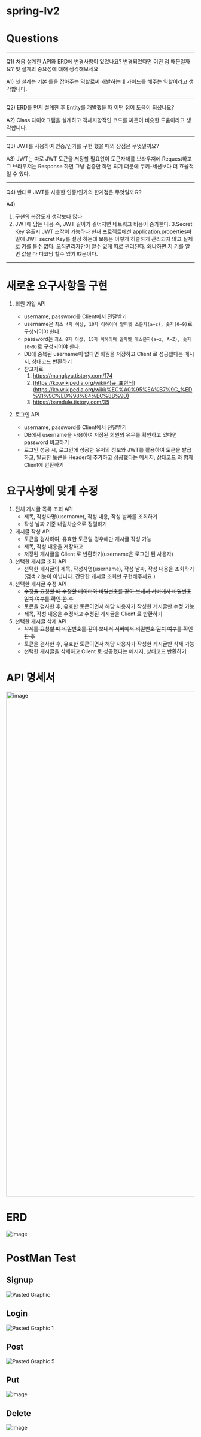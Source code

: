 # spring-lv2

# Questions

------

Q1) 처음 설계한 API와 ERD에 변경사항이 있었나요? 
변경되었다면 어떤 점 때문일까요? 첫 설계의 중요성에 대해 생각해보세요

A1) 첫 설계는 기본 틀을 잡아주는 역할로써 개발하는데 가이드를 해주는 역할이라고 생각합니다.

------

Q2) ERD를 먼저 설계한 후 Entity를 개발했을 때 어떤 점이 도움이 되셨나요?

A2) Class 다이어그램을 설계하고 객체지향적인 코드를 짜듯이 비슷한 도움이라고 생각합니다.

--------

Q3) JWT를 사용하여 인증/인가를 구현 했을 때의 장점은 무엇일까요?

A3) JWT는 따로 JWT 토큰을 저장할 필요없이 토큰자체를 브라우저에 Request하고 그 브라우저는 Response 하면 그냥 검증만 하면 되기 떄문에 쿠키-세션보다 더 효율적일 수 있다.

--------

Q4) 반대로 JWT를 사용한 인증/인가의 한계점은 무엇일까요?

A4)
1. 구현의 복잡도가 생각보다 많다
2. JWT에 담는 내용 즉, JWT 길이가 길어지면 네트워크 비용이 증가한다.
3.Secret Key 유출시 JWT 조작이 가능하다 현재 프로젝트에선 application.properties파일에 JWT secret Key를 설정 하는데 보통은 이렇게 허술하게 관리되지 않고 실제로 키를 볼수 없다.
오직관리자만이 알수 있게 따로 관리된다. 왜냐하면 저 키를 알면 값을 다 디코딩 할수 있기 떄문이다.


------
# 새로운 요구사항을 구현
1. 회원 가입 API
    - username, password를 Client에서 전달받기
    - username은  `최소 4자 이상, 10자 이하이며 알파벳 소문자(a~z), 숫자(0~9)`로 구성되어야 한다.
    - password는  `최소 8자 이상, 15자 이하이며 알파벳 대소문자(a~z, A~Z), 숫자(0~9)`로 구성되어야 한다.
    - DB에 중복된 username이 없다면 회원을 저장하고 Client 로 성공했다는 메시지, 상태코드 반환하기
    - 참고자료
        1. https://mangkyu.tistory.com/174
        2. [https://ko.wikipedia.org/wiki/정규_표현식](https://ko.wikipedia.org/wiki/%EC%A0%95%EA%B7%9C_%ED%91%9C%ED%98%84%EC%8B%9D)
        3. https://bamdule.tistory.com/35
            
            
2. 로그인 API
    - username, password를 Client에서 전달받기
    - DB에서 username을 사용하여 저장된 회원의 유무를 확인하고 있다면 password 비교하기
    - 로그인 성공 시, 로그인에 성공한 유저의 정보와 JWT를 활용하여 토큰을 발급하고, 
    발급한 토큰을 Header에 추가하고 성공했다는 메시지, 상태코드 와 함께 Client에 반환하기

# 요구사항에 맞게 수정
1. 전체 게시글 목록 조회 API
    - 제목, 작성자명(username), 작성 내용, 작성 날짜를 조회하기
    - 작성 날짜 기준 내림차순으로 정렬하기
2. 게시글 작성 API
    - 토큰을 검사하여, 유효한 토큰일 경우에만 게시글 작성 가능
    - 제목, 작성 내용을 저장하고
    - 저장된 게시글을 Client 로 반환하기(username은 로그인 된 사용자)
3. 선택한 게시글 조회 API
    - 선택한 게시글의 제목, 작성자명(username), 작성 날짜, 작성 내용을 조회하기 
    (검색 기능이 아닙니다. 간단한 게시글 조회만 구현해주세요.)
4. 선택한 게시글 수정 API
    - ~~수정을 요청할 때 수정할 데이터와 비밀번호를 같이 보내서 서버에서 비밀번호 일치 여부를 확인 한 후~~
    - 토큰을 검사한 후, 유효한 토큰이면서 해당 사용자가 작성한 게시글만 수정 가능
    - 제목, 작성 내용을 수정하고 수정된 게시글을 Client 로 반환하기
5. 선택한 게시글 삭제 API  
    - ~~삭제를 요청할 때 비밀번호를 같이 보내서 서버에서 비밀번호 일치 여부를 확인 한 후~~
    - 토큰을 검사한 후, 유효한 토큰이면서 해당 사용자가 작성한 게시글만 삭제 가능
    - 선택한 게시글을 삭제하고 Client 로 성공했다는 메시지, 상태코드 반환하기

# API 명세서
<img width="1348" alt="image" src="https://github.com/uiseongsang/spring-lv2/assets/40707686/fcdc5b57-e15d-4b08-8775-0c62a2b8e748">

# ERD
![image](https://github.com/uiseongsang/spring-lv2/assets/40707686/c8450eea-f891-4bc0-b910-4a38079677b6)



 # PostMan Test
 
## Signup
![Pasted Graphic](https://github.com/uiseongsang/spring-lv2/assets/40707686/cf866a7b-2ca8-45a0-aa8d-774ec3c91904)

## Login
![Pasted Graphic 1](https://github.com/uiseongsang/spring-lv2/assets/40707686/36839527-92e1-45a1-a119-5d8498d6cfc5)

## Post
![Pasted Graphic 5](https://github.com/uiseongsang/spring-lv2/assets/40707686/674c12c9-27d2-43b2-bb1c-2d4220d9a966)

 ## Put
 ![image](https://github.com/uiseongsang/spring-lv2/assets/40707686/f0a74c1c-605d-4d31-acbd-c3dd1c7265ab)

 ## Delete
 ![image](https://github.com/uiseongsang/spring-lv2/assets/40707686/ea034dc9-9a6f-4885-bcc7-8300c7ebf1de)



